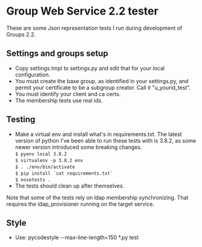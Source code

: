 # Group Web Service 2.2 tester
These are some Json representation tests I run during development of Groups 2.2.

## Settings and groups setup
* Copy settings.tmpl to settings.py and edit that for your local configuration.
* You must create the base group, as identified in your settings.py, and permit your certificate to be a subgroup creator.  Call it "u\_yourid_test".
* You must identify your client and ca certs.
* The membership tests use real ids.

## Testing

* Make a virtual env and install what's in requirements.txt. The latest version of python I've been able to run these tests with is 3.8.2, as some newer version introduced some breaking changes.<br>
`$ pyenv local 3.8.2`<br>
`$ virtualenv -p 3.8.2 env`<br>
`$ . ./env/bin/activate`<br>
``$ pip install `cat requirements.txt` ``<br>
`$ nosetests .`<br>
* The tests should clean up after themselves.

Note that some of the tests rely on ldap membership synchronizing.  That requires the ldap_provisioner running on the target service.

## Style

* Use: pycodestyle --max-line-length=150  *.py test


